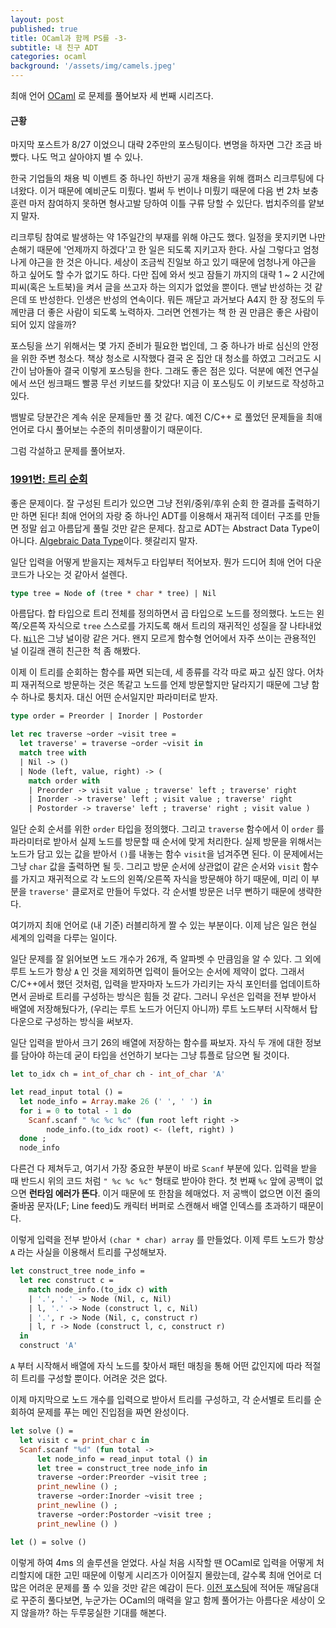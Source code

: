 ```yaml
---
layout: post
published: true
title: OCaml과 함께 PS를 -3-
subtitle: 내 친구 ADT
categories: ocaml
background: '/assets/img/camels.jpeg'
---
```


 최애 언어 [OCaml](https://ocaml.org/) 로 문제를 풀어보자 세 번째
 시리즈다.


#### 근황
 마지막 포스트가 8/27 이었으니 대략 2주만의 포스팅이다. 변명을 하자면
 그간 조금 바빴다. 나도 먹고 살아야지 별 수 있나.

 한국 기업들의 채용 빅 이벤트 중 하나인 하반기 공개 채용을 위해 캠퍼스
 리크루팅에 다녀왔다. 이거 때문에 예비군도 미뤘다. 벌써 두 번이나
 미뤘기 때문에 다음 번 2차 보충 훈련 마저 참여하지 못하면 형사고발
 당하여 이틀 구류 당할 수 있단다. 법치주의를 얕보지 말자.

 리크루팅 참여로 발생하는 약 1주일간의 부재를 위해 야근도 했다. 일정을
 못지키면 나만 손해기 때문에 '언제까지 하겠다'고 한 일은 되도록
 지키고자 한다. 사실 그렇다고 엄청나게 야근을 한 것은 아니다. 세상이
 조금씩 진일보 하고 있기 때문에 엄청나게 야근을 하고 싶어도 할 수가
 없기도 하다. 다만 집에 와서 씻고 잠들기 까지의 대략 1 ~ 2 시간에
 피씨(혹은 노트북)을 켜서 글을 쓰고자 하는 의지가 없었을 뿐이다. 맨날
 반성하는 것 같은데 또 반성한다. 인생은 반성의 연속이다. 뭐든 깨닫고
 과거보다 A4지 한 장 정도의 두께만큼 더 좋은 사람이 되도록
 노력하자. 그러면 언젠가는 책 한 권 만큼은 좋은 사람이 되어 있지
 않을까?

 포스팅을 쓰기 위해서는 몇 가지 준비가 필요한 법인데, 그 중 하나가
 바로 심신의 안정을 위한 주변 청소다. 책상 청소로 시작했다 결국 온
 집안 대 청소를 하였고 그러고도 시간이 남아돌아 결국 이렇게 포스팅을
 한다. 그래도 좋은 점은 있다. 덕분에 예전 연구실에서 쓰던 씽크패드
 빨콩 무선 키보드를 찾았다!  지금 이 포스팅도 이 키보드로 작성하고
 있다.

 뱀발로 당분간은 계속 쉬운 문제들만 풀 것 같다. 예전 C/C++ 로 풀었던
 문제들을 최애 언어로 다시 풀어보는 수준의 취미생활이기 때문이다.

 그럼 각설하고 문제를 풀어보자.


### [1991번: 트리 순회](https://www.acmicpc.net/problem/1991)
 좋은 문제이다. 잘 구성된 트리가 있으면 그냥 전위/중위/후위 순회 한
 결과를 출력하기만 하면 된다!  최애 언어의 자랑 중 하나인 ADT를
 이용해서 재귀적 데이터 구조를 만들면 정말 쉽고 아름답게 풀릴 것만
 같은 문제다. 참고로 ADT는 Abstract Data Type이 아니다. [Algebraic
 Data
 Type](https://en.wikipedia.org/wiki/Algebraic_data_type)이다. 헷갈리지
 말자.

 일단 입력을 어떻게 받을지는 제쳐두고 타입부터 적어보자. 뭔가 드디어
 최애 언어 다운 코드가 나오는 것 같아서 설렌다.

```ocaml
type tree = Node of (tree * char * tree) | Nil
```

 아름답다. 합 타입으로 트리 전체를 정의하면서 곱 타입으로 노드를
 정의했다. 노드는 왼쪽/오른쪽 자식으로 `tree` 스스로를 가지도록 해서
 트리의 재귀적인 성질을 잘
 나타내었다. [`Nil`](https://en.wikipedia.org/wiki/Nil#Computing)은
 그냥 널이랑 같은 거다. 왠지 모르게 함수형 언어에서 자주 쓰이는
 관용적인 널 이길래 괜히 친근한 척 좀 해봤다.

 이제 이 트리를 순회하는 함수를 짜면 되는데, 세 종류를 각각 따로 짜고
 싶진 않다. 어차피 재귀적으로 방문하는 것은 똑같고 노드를 언제
 방문할지만 달라지기 때문에 그냥 함수 하나로 퉁치자. 대신 어떤
 순서일지만 파라미터로 받자.

```ocaml
type order = Preorder | Inorder | Postorder

let rec traverse ~order ~visit tree =
  let traverse' = traverse ~order ~visit in
  match tree with
  | Nil -> ()
  | Node (left, value, right) -> (
    match order with
    | Preorder -> visit value ; traverse' left ; traverse' right
    | Inorder -> traverse' left ; visit value ; traverse' right
    | Postorder -> traverse' left ; traverse' right ; visit value )
```

 일단 순회 순서를 위한 `order` 타입을 정의했다. 그리고 `traverse`
 함수에서 이 `order` 를 파라미터로 받아서 실제 노드를 방문할 때 순서에
 맞게 처리한다. 실제 방문을 위해서는 노드가 담고 있는 값을 받아서
 `()`를 내놓는 함수 `visit`을 넘겨주면 된다. 이 문제에서는 그냥 `char`
 값을 출력하면 될 듯. 그리고 방문 순서에 상관없이 같은 순서와 `visit`
 함수를 가지고 재귀적으로 각 노드의 왼쪽/오른쪽 자식을 방문해야 하기
 때문에, 미리 이 부분을 `traverse'` 클로저로 만들어 두었다. 각 순서별
 방문은 너무 뻔하기 때문에 생략한다.

 여기까지 최애 언어로 (내 기준) 러블리하게 짤 수 있는 부분이다. 이제
 남은 일은 현실 세계의 입력을 다루는 일이다.

 일단 문제를 잘 읽어보면 노드 개수가 26개, 즉 알파벳 수 만큼임을 알 수
 있다. 그 외에 루트 노드가 항상 `A` 인 것을 제외하면 입력이 들어오는
 순서에 제약이 없다. 그래서 C/C++에서 했던 것처럼, 입력을 받자마자
 노드가 가리키는 자식 포인터를 업데이트하면서 곧바로 트리를 구성하는
 방식은 힘들 것 같다. 그러니 우선은 입력을 전부 받아서 배열에
 저장해뒀다가, (우리는 루트 노드가 어딘지 아니까) 루트 노드부터
 시작해서 탑 다운으로 구성하는 방식을 써보자.

 일단 입력을 받아서 크기 26의 배열에 저장하는 함수를 짜보자. 자식 두
 개에 대한 정보를 담아야 하는데 굳이 타입을 선언하기 보다는 그냥
 튜플로 담으면 될 것이다.

```ocaml
let to_idx ch = int_of_char ch - int_of_char 'A'

let read_input total () =
  let node_info = Array.make 26 (' ', ' ') in
  for i = 0 to total - 1 do
    Scanf.scanf " %c %c %c" (fun root left right ->
        node_info.(to_idx root) <- (left, right) )
  done ;
  node_info
```

 다른건 다 제쳐두고, 여기서 가장 중요한 부분이 바로 `Scanf` 부분에
 있다. 입력을 받을 때 반드시 위의 코드 처럼 `" %c %c %c"` 형태로
 받아야 한다. 첫 번째 `%c` 앞에 공백이 없으면 **런타임 에러가
 뜬다**. 이거 때문에 또 한참을 헤매었다. 저 공백이 없으면 이전 줄의
 줄바꿈 문자(LF; Line feed)도 캐릭터 버퍼로 스캔해서 배열 인덱스를
 초과하기 때문이다.

 이렇게 입력을 전부 받아서 `(char * char) array` 를 만들었다. 이제
 루트 노드가 항상 `A` 라는 사실을 이용해서 트리를 구성해보자.

```ocaml
let construct_tree node_info =
  let rec construct c =
    match node_info.(to_idx c) with
    | '.', '.' -> Node (Nil, c, Nil)
    | l, '.' -> Node (construct l, c, Nil)
    | '.', r -> Node (Nil, c, construct r)
    | l, r -> Node (construct l, c, construct r)
  in
  construct 'A'
```

 `A` 부터 시작해서 배열에 자식 노드를 찾아서 패턴 매칭을 통해 어떤
 값인지에 따라 적절히 트리를 구성할 뿐이다. 어려운 것은 없다.

 이제 마지막으로 노드 개수를 입력으로 받아서 트리를 구성하고, 각
 순서별로 트리를 순회하여 문제를 푸는 메인 진입점을 짜면 완성이다.

```ocaml
let solve () =
  let visit c = print_char c in
  Scanf.scanf "%d" (fun total ->
      let node_info = read_input total () in
      let tree = construct_tree node_info in
      traverse ~order:Preorder ~visit tree ;
      print_newline () ;
      traverse ~order:Inorder ~visit tree ;
      print_newline () ;
      traverse ~order:Postorder ~visit tree ;
      print_newline () )

let () = solve ()
```

 이렇게 하여 4ms 의 솔루션을 얻었다. 사실 처음 시작할 땐 OCaml로
 입력을 어떻게 처리할지에 대한 고민 때문에 이렇게 시리즈가 이어질지
 몰랐는데, 갈수록 최애 언어로 더 많은 어려운 문제를 풀 수 있을 것만
 같은 예감이 든다. [이전
 포스팅](https://sangwoo-joh.github.io/restart)에 적어둔 깨달음대로
 꾸준히 풀다보면, 누군가는 OCaml의 매력을 알고 함께 풀어가는 아름다운
 세상이 오지 않을까? 하는 두루뭉실한 기대를 해본다.

